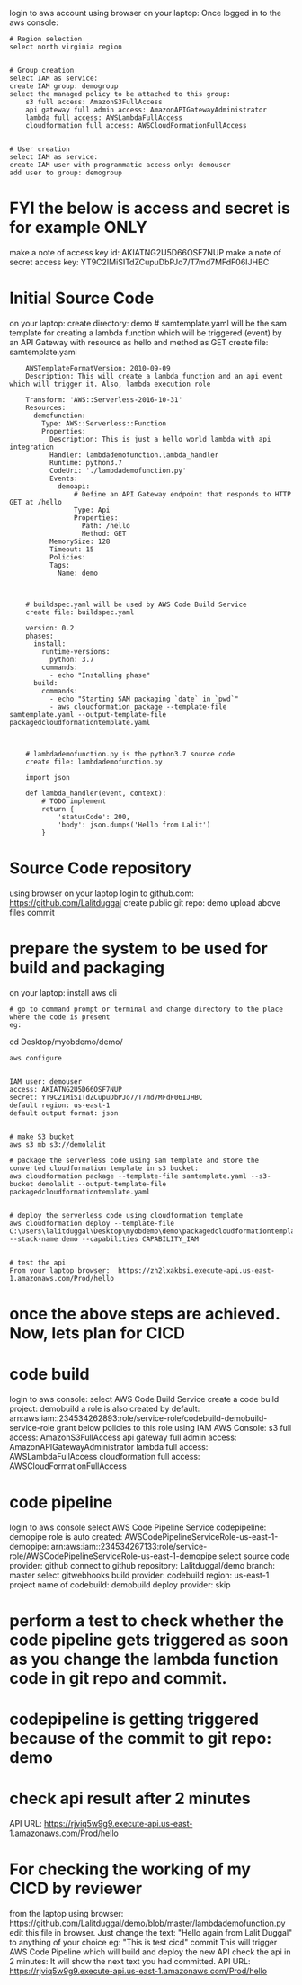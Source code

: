 login to aws account using browser on your laptop:
	Once logged in to the aws console:
  
	# Region selection
	select north virginia region

	
	# Group creation
	select IAM as service:
	create IAM group: demogroup
	select the managed policy to be attached to this group:
		s3 full access: AmazonS3FullAccess
		api gateway full admin access: AmazonAPIGatewayAdministrator
		lambda full access: AWSLambdaFullAccess
		cloudformation full access: AWSCloudFormationFullAccess


	# User creation
	select IAM as service:
	create IAM user with programmatic access only: demouser
	add user to group: demogroup
  # FYI the below is access and secret is for example ONLY
  make a note of access key id: AKIATNG2U5D66OSF7NUP
	make a note of secret access key: YT9C2IMiSITdZCupuDbPJo7/T7md7MFdF06IJHBC


# Initial Source Code
on your laptop:
	create directory: demo
		# samtemplate.yaml will be the sam template for creating a lambda function which will be triggered (event) by an API Gateway with resource as hello and method as GET
		create file: samtemplate.yaml
		
		AWSTemplateFormatVersion: 2010-09-09
		Description: This will create a lambda function and an api event which will trigger it. Also, lambda execution role

		Transform: 'AWS::Serverless-2016-10-31'
		Resources:
		  demofunction:
			Type: AWS::Serverless::Function
			Properties:
			  Description: This is just a hello world lambda with api integration
			  Handler: lambdademofunction.lambda_handler
			  Runtime: python3.7
			  CodeUri: './lambdademofunction.py'
			  Events:
				demoapi:
					# Define an API Gateway endpoint that responds to HTTP GET at /hello
					Type: Api
					Properties:
					  Path: /hello
					  Method: GET
			  MemorySize: 128
			  Timeout: 15
			  Policies:
			  Tags:
				Name: demo
		

		
		# buildspec.yaml will be used by AWS Code Build Service
		create file: buildspec.yaml
		
		version: 0.2
		phases:
		  install:
			runtime-versions:
			  python: 3.7 
			commands:
			  - echo "Installing phase"
		  build:
			commands:
			  - echo "Starting SAM packaging `date` in `pwd`"
			  - aws cloudformation package --template-file samtemplate.yaml --output-template-file packagedcloudformationtemplate.yaml
			
		
		
		# lambdademofunction.py is the python3.7 source code
		create file: lambdademofunction.py

		import json

		def lambda_handler(event, context):
			# TODO implement
			return {
				'statusCode': 200,
				'body': json.dumps('Hello from Lalit')
			}



		
			
# Source Code repository
using browser on your laptop login to github.com: https://github.com/Lalitduggal
	create public git repo: demo
	upload above files
	commit
	
	
# prepare the system to be used for build and packaging
on your laptop:
	install aws cli
	
	
	# go to command prompt or terminal and change directory to the place where the code is present
	eg: 
  cd Desktop/myobdemo/demo/


	aws configure


	IAM user: demouser
	access: AKIATNG2U5D66OSF7NUP
	secret: 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
	default region: us-east-1
	default output format: json
	

	# make S3 bucket
	aws s3 mb s3://demolalit

	# package the serverless code using sam template and store the converted cloudformation template in s3 bucket:	
	aws cloudformation package --template-file samtemplate.yaml --s3-bucket demolalit --output-template-file packagedcloudformationtemplate.yaml


	# deploy the serverless code using cloudformation template
	aws cloudformation deploy --template-file C:\Users\lalitduggal\Desktop\myobdemo\demo\packagedcloudformationtemplate.yaml --stack-name demo --capabilities CAPABILITY_IAM


	# test the api
	From your laptop browser:  https://zh2lxakbsi.execute-api.us-east-1.amazonaws.com/Prod/hello
	



# once the above steps are achieved. Now, lets plan for CICD



# code build
login to aws console:
  select AWS Code Build Service
  create a code build project: demobuild
  a role is also created by default: arn:aws:iam::234534262893:role/service-role/codebuild-demobuild-service-role
  grant below policies to this role using IAM AWS Console: 
    s3 full access: AmazonS3FullAccess
    api gateway full admin access: AmazonAPIGatewayAdministrator
    lambda full access: AWSLambdaFullAccess
    cloudformation full access: AWSCloudFormationFullAccess


# code pipeline
login to aws console
  select AWS Code Pipeline Service
  codepipeline: demopipe
  role is auto created: AWSCodePipelineServiceRole-us-east-1-demopipe: arn:aws:iam::234534267133:role/service-role/AWSCodePipelineServiceRole-us-east-1-demopipe
  select source code provider: github
  connect to github
  repository: Lalitduggal/demo
  branch: master
  select gitwebhooks
  build provider: codebuild
  region: us-east-1
  project name of codebuild: demobuild
  deploy provider: skip


# perform a test to check whether the code pipeline gets triggered as soon as you change the lambda function code in git repo and commit.


# codepipeline is getting triggered because of the commit to git repo: demo 
# check api result after 2 minutes
API URL: https://rjviq5w9g9.execute-api.us-east-1.amazonaws.com/Prod/hello


# For checking the working of my CICD by reviewer
from the laptop using browser: https://github.com/Lalitduggal/demo/blob/master/lambdademofunction.py
edit this file in browser.
Just change the text: "Hello again from Lalit Duggal" to anything of your choice eg: "This is test cicd"
commit
This will trigger AWS Code Pipeline which will build and deploy the new API
check the api in 2 minutes: It will show the next text you had committed.
API URL: https://rjviq5w9g9.execute-api.us-east-1.amazonaws.com/Prod/hello
